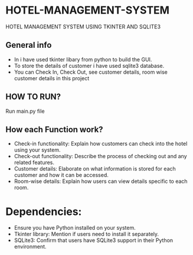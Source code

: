 # HOTEL-MANAGEMENT-SYSTEM
HOTEL MANAGEMENT SYSTEM USING TKINTER AND SQLITE3
## General info
* In i have used tkinter libary from python to build the GUI.
* To store the details of customer i have used sqlite3 database.
* You can Check In, Check Out, see customer details, room wise customer details in this project

## HOW TO RUN?
Run main.py file

## How  each Function work?
* Check-in functionality: Explain how customers can check into the hotel using your system.
* Check-out functionality: Describe the process of checking out and any related features.
* Customer details: Elaborate on what information is stored for each customer and how it can be accessed.
* Room-wise details: Explain how users can view details specific to each room.

# Dependencies:
* Ensure you have Python installed on your system.
* Tkinter library: Mention if users need to install it separately.
* SQLite3: Confirm that users have SQLite3 support in their Python environment.

